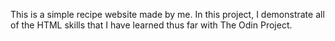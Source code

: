 This is a simple recipe website made by me. In this project, I demonstrate all of the HTML skills that I have learned thus far with The Odin Project.